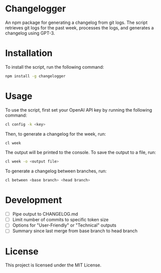 # Changelogger
An npm package for generating a changelog from git logs. The script retrieves git logs for the past week, processes the logs, and generates a changelog using GPT-3.

# Installation
To install the script, run the following command:

```sh
npm install -g changelogger
```

# Usage
To use the script, first set your OpenAI API key by running the following command:

```sh
cl config -k <key>
```

Then, to generate a changelog for the week, run:
```sh
cl week
```

The output will be printed to the console. To save the output to a file, run:
```sh
cl week -o <output file>
```

To generate a changelog between branches, run:
```sh
cl between <base branch> <head branch>
```

# Development
- [ ] Pipe output to CHANGELOG.md
- [ ] Limit number of commits to specific token size
- [ ] Options for "User-Friendly" or "Technical" outputs
- [ ] Summary since last merge from base branch to head branch

# License
This project is licensed under the MIT License.